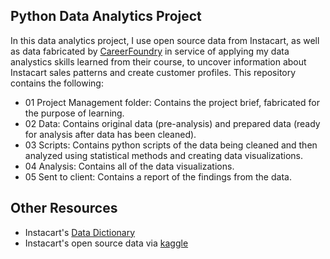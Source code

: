 ## Python Data Analytics Project
In this data analytics project, I use open source data from Instacart, as well as data fabricated by [CareerFoundry](https://careerfoundry.com/) in service of applying my data analystics skills learned from their course, to uncover information about Instacart sales patterns and create customer profiles. This repository contains the following:
- 01 Project Management folder: Contains the project brief, fabricated for the purpose of learning.
- 02 Data: Contains original data (pre-analysis) and prepared data (ready for analysis after data has been cleaned).
- 03 Scripts: Contains python scripts of the data being cleaned and then analyzed using statistical methods and creating data visualizations.
- 04 Analysis: Contains all of the data visualizations.
- 05 Sent to client: Contains a report of the findings from the data.

## Other Resources
- Instacart's [Data Dictionary](https://gist.github.com/jeremystan/c3b39d947d9b88b3ccff3147dbcf6c6b)
- Instacart's open source data via [kaggle](https://www.kaggle.com/datasets/psparks/instacart-market-basket-analysis)
